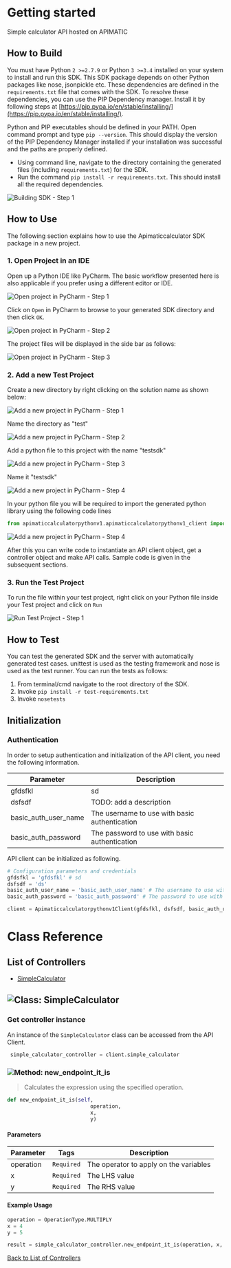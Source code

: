 # Getting started

Simple calculator API hosted on APIMATIC

## How to Build


You must have Python ```2 >=2.7.9``` or Python ```3 >=3.4``` installed on your system to install and run this SDK. This SDK package depends on other Python packages like nose, jsonpickle etc. 
These dependencies are defined in the ```requirements.txt``` file that comes with the SDK.
To resolve these dependencies, you can use the PIP Dependency manager. Install it by following steps at [https://pip.pypa.io/en/stable/installing/](https://pip.pypa.io/en/stable/installing/).

Python and PIP executables should be defined in your PATH. Open command prompt and type ```pip --version```.
This should display the version of the PIP Dependency Manager installed if your installation was successful and the paths are properly defined.

* Using command line, navigate to the directory containing the generated files (including ```requirements.txt```) for the SDK.
* Run the command ```pip install -r requirements.txt```. This should install all the required dependencies.

![Building SDK - Step 1](https://apidocs.io/illustration/python?step=installDependencies&workspaceFolder=APIMATIC%20Calculator-Python)


## How to Use

The following section explains how to use the Apimaticcalculator SDK package in a new project.

### 1. Open Project in an IDE

Open up a Python IDE like PyCharm. The basic workflow presented here is also applicable if you prefer using a different editor or IDE.

![Open project in PyCharm - Step 1](https://apidocs.io/illustration/python?step=pyCharm)

Click on ```Open``` in PyCharm to browse to your generated SDK directory and then click ```OK```.

![Open project in PyCharm - Step 2](https://apidocs.io/illustration/python?step=openProject0&workspaceFolder=APIMATIC%20Calculator-Python)     

The project files will be displayed in the side bar as follows:

![Open project in PyCharm - Step 3](https://apidocs.io/illustration/python?step=openProject1&workspaceFolder=APIMATIC%20Calculator-Python&projectName=apimaticcalculatorpythonv1)     

### 2. Add a new Test Project

Create a new directory by right clicking on the solution name as shown below:

![Add a new project in PyCharm - Step 1](https://apidocs.io/illustration/python?step=createDirectory&workspaceFolder=APIMATIC%20Calculator-Python&projectName=apimaticcalculatorpythonv1)

Name the directory as "test"

![Add a new project in PyCharm - Step 2](https://apidocs.io/illustration/python?step=nameDirectory)
   
Add a python file to this project with the name "testsdk"

![Add a new project in PyCharm - Step 3](https://apidocs.io/illustration/python?step=createFile&workspaceFolder=APIMATIC%20Calculator-Python&projectName=apimaticcalculatorpythonv1)

Name it "testsdk"

![Add a new project in PyCharm - Step 4](https://apidocs.io/illustration/python?step=nameFile)

In your python file you will be required to import the generated python library using the following code lines

```Python
from apimaticcalculatorpythonv1.apimaticcalculatorpythonv1_client import Apimaticcalculatorpythonv1Client
```

![Add a new project in PyCharm - Step 4](https://apidocs.io/illustration/python?step=projectFiles&workspaceFolder=APIMATIC%20Calculator-Python&libraryName=apimaticcalculatorpythonv1.apimaticcalculatorpythonv1_client&projectName=apimaticcalculatorpythonv1&className=Apimaticcalculatorpythonv1Client)

After this you can write code to instantiate an API client object, get a controller object and  make API calls. Sample code is given in the subsequent sections.

### 3. Run the Test Project

To run the file within your test project, right click on your Python file inside your Test project and click on ```Run```

![Run Test Project - Step 1](https://apidocs.io/illustration/python?step=runProject&workspaceFolder=APIMATIC%20Calculator-Python&libraryName=apimaticcalculatorpythonv1.apimaticcalculatorpythonv1_client&projectName=apimaticcalculatorpythonv1&className=Apimaticcalculatorpythonv1Client)


## How to Test

You can test the generated SDK and the server with automatically generated test
cases. unittest is used as the testing framework and nose is used as the test
runner. You can run the tests as follows:

  1. From terminal/cmd navigate to the root directory of the SDK.
  2. Invoke ```pip install -r test-requirements.txt```
  3. Invoke ```nosetests```

## Initialization

### Authentication
In order to setup authentication and initialization of the API client, you need the following information.

| Parameter | Description |
|-----------|-------------|
| gfdsfkl | sd |
| dsfsdf | TODO: add a description |
| basic_auth_user_name | The username to use with basic authentication |
| basic_auth_password | The password to use with basic authentication |



API client can be initialized as following.

```python
# Configuration parameters and credentials
gfdsfkl = 'gfdsfkl' # sd
dsfsdf = 'ds'
basic_auth_user_name = 'basic_auth_user_name' # The username to use with basic authentication
basic_auth_password = 'basic_auth_password' # The password to use with basic authentication

client = Apimaticcalculatorpythonv1Client(gfdsfkl, dsfsdf, basic_auth_user_name, basic_auth_password)
```



# Class Reference

## <a name="list_of_controllers"></a>List of Controllers

* [SimpleCalculator](#simple_calculator)

## <a name="simple_calculator"></a>![Class: ](https://apidocs.io/img/class.png ".SimpleCalculator") SimpleCalculator

### Get controller instance

An instance of the ``` SimpleCalculator ``` class can be accessed from the API Client.

```python
 simple_calculator_controller = client.simple_calculator
```

### <a name="new_endpoint_it_is"></a>![Method: ](https://apidocs.io/img/method.png ".SimpleCalculator.new_endpoint_it_is") new_endpoint_it_is

> Calculates the expression using the specified operation.

```python
def new_endpoint_it_is(self,
                           operation,
                           x,
                           y)
```

#### Parameters

| Parameter | Tags | Description |
|-----------|------|-------------|
| operation |  ``` Required ```  | The operator to apply on the variables |
| x |  ``` Required ```  | The LHS value |
| y |  ``` Required ```  | The RHS value |



#### Example Usage

```python
operation = OperationType.MULTIPLY
x = 4
y = 5

result = simple_calculator_controller.new_endpoint_it_is(operation, x, y)

```


[Back to List of Controllers](#list_of_controllers)




